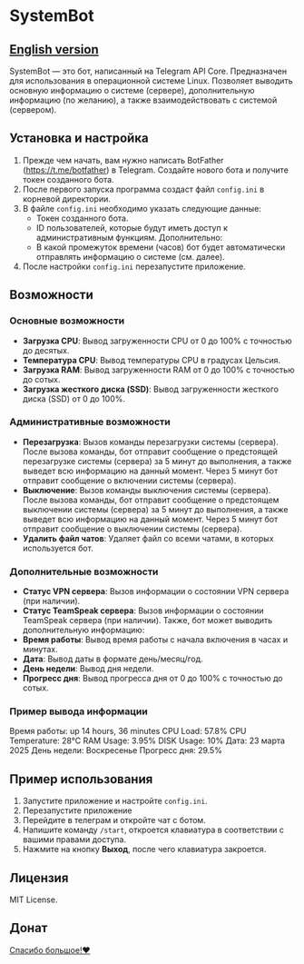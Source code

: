 # SystemBot

[English version](README.md)
---

SystemBot — это бот, написанный на Telegram API Core. Предназначен для использования в операционной системе Linux. Позволяет выводить основную информацию о системе (сервере), дополнительную информацию (по желанию), а также взаимодействовать с системой (сервером).

## Установка и настройка

1. Прежде чем начать, вам нужно написать BotFather (https://t.me/botfather) в Telegram. Создайте нового бота и получите токен созданного бота.
2. После первого запуска программа создаст файл `config.ini` в корневой директории.
3. В файле `config.ini` необходимо указать следующие данные:
   - Токен созданного бота.
   - ID пользователей, которые будут иметь доступ к административным функциям.
   Дополнительно:
   - В какой промежуток времени (часов) бот будет автоматически отправлять информацию о системе (см. далее).
4. После настройки `config.ini` перезапустите приложение.

## Возможности

### Основные возможности

- **Загрузка CPU**: Вывод загруженности CPU от 0 до 100% с точностью до десятых.
- **Температура CPU**: Вывод температуры CPU в градусах Цельсия.
- **Загрузка RAM**: Вывод загруженности RAM от 0 до 100% с точностью до сотых.
- **Загрузка жесткого диска (SSD)**: Вывод загруженности жесткого диска (SSD) от 0 до 100%.

### Административные возможности
- **Перезагрузка**: Вызов команды перезагрузки системы (сервера). После вызова команды, бот отправит сообщение о предстоящей перезагрузке системы (сервера) за 5 минут до выполнения, а также выведет всю информацию на данный момент. Через 5 минут бот отправит сообщение о включении системы (сервера).
- **Выключение**: Вызов команды выключения системы (сервера). После вызова команды, бот отправит сообщение о предстоящем выключении системы (сервера) за 5 минут до выполнения, а также выведет всю информацию на данный момент. Через 5 минут бот отправит сообщение о выключении системы (сервера).
- **Удалить файл чатов**: Удаляет файл со всеми чатами, в которых используется бот.

### Дополнительные возможности
- **Статус VPN сервера**: Вызов информации о состоянии VPN сервера (при наличии).
- **Статус TeamSpeak сервера**: Вызов информации о состоянии TeamSpeak сервера (при наличии).
Также, бот может выводить дополнительную информацию:
- **Время работы**: Вывод время работы с начала включения в часах и минутах.
- **Дата**: Вывод даты в формате день/месяц/год.
- **День недели**: Вывод дня недели.
- **Прогресс дня**: Вывод прогресса дня от 0 до 100% с точностью до сотых.

### Пример вывода информации
Время работы: up 14 hours, 36 minutes
CPU Load: 57.8%
CPU Temperature: 28°C
RAM Usage: 3.95%
DISK Usage: 10%
Дата: 23 марта 2025
День недели: Воскресенье
Прогресс дня: 29.5%
## Пример использования

1. Запустите приложение и настройте `config.ini`.
2. Перезапустите приложение
3. Перейдите в телеграм и откройте чат с ботом.
4. Напишите команду `/start`, откроется клавиатура в соответствии с вашими правами доступа.
6. Нажмите на кнопку **Выход**, после чего клавиатура закроется.

## Лицензия

MIT License.

## Донат

[Спасибо большое!❤️](https://boosty.to/naillin/donate)
